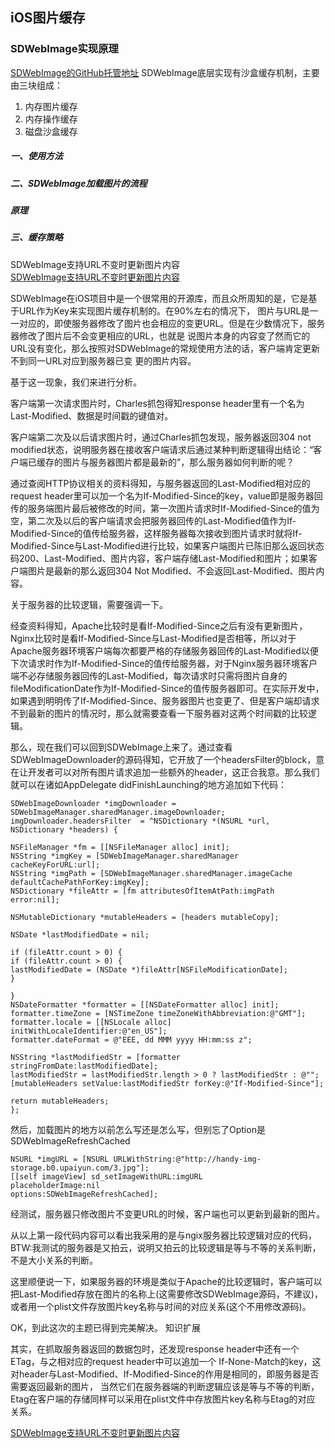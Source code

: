 ## iOS图片缓存

### SDWebImage实现原理

[SDWebImage的GitHub托管地址](https://github.com/rs/SDWebImage)
SDWebImage底层实现有沙盒缓存机制，主要由三块组成：
1. 内存图片缓存
2. 内存操作缓存
3. 磁盘沙盒缓存

##### 一、使用方法


##### 二、SDWebImage加载图片的流程

##### 原理


##### 三、缓存策略

SDWebImage支持URL不变时更新图片内容  
[SDWebImage支持URL不变时更新图片内容](https://www.cnblogs.com/renshengruozhiruchujian/p/5886382.html)  

SDWebImage在iOS项目中是一个很常用的开源库，而且众所周知的是，它是基于URL作为Key来实现图片缓存机制的。在90%左右的情况下，
图片与URL是一一对应的，即使服务器修改了图片也会相应的变更URL。但是在少数情况下，服务器修改了图片后不会变更相应的URL，也就是
说图片本身的内容变了然而它的URL没有变化，那么按照对SDWebImage的常规使用方法的话，客户端肯定更新不到同一URL对应到服务器已变
更的图片内容。

基于这一现象，我们来进行分析。

客户端第一次请求图片时，Charles抓包得知response header里有一个名为Last-Modified、数据是时间戳的键值对。

客户端第二次及以后请求图片时，通过Charles抓包发现，服务器返回304 not modified状态，说明服务器在接收客户端请求后通过某种判断逻辑得出结论：“客户端已缓存的图片与服务器图片都是最新的”，那么服务器如何判断的呢？

通过查阅HTTP协议相关的资料得知，与服务器返回的Last-Modified相对应的request header里可以加一个名为If-Modified-Since的key，value即是服务器回传的服务端图片最后被修改的时间，第一次图片请求时If-Modified-Since的值为空，第二次及以后的客户端请求会把服务器回传的Last-Modified值作为If-Modified-Since的值传给服务器，这样服务器每次接收到图片请求时就将If-Modified-Since与Last-Modified进行比较，如果客户端图片已陈旧那么返回状态码200、Last-Modified、图片内容，客户端存储Last-Modified和图片；如果客户端图片是最新的那么返回304 Not Modified、不会返回Last-Modified、图片内容。

关于服务器的比较逻辑，需要强调一下。

经查资料得知，Apache比较时是看If-Modified-Since之后有没有更新图片，Nginx比较时是看If-Modified-Since与Last-Modified是否相等，所以对于Apache服务器环境客户端每次都要严格的存储服务器回传的Last-Modified以便下次请求时作为If-Modified-Since的值传给服务器，对于Nginx服务器环境客户端不必存储服务器回传的Last-Modified，每次请求时只需将图片自身的fileModificationDate作为If-Modified-Since的值传服务器即可。在实际开发中，如果遇到明明传了If-Modified-Since、服务器图片也变更了、但是客户端却请求不到最新的图片的情况时，那么就需要查看一下服务器对这两个时间戳的比较逻辑。

那么，现在我们可以回到SDWebImage上来了。通过查看SDWebImageDownloader的源码得知，它开放了一个headersFilter的block，意在让开发者可以对所有图片请求追加一些额外的header，这正合我意。那么我们就可以在诸如AppDelegate didFinishLaunching的地方追加如下代码：
```
SDWebImageDownloader *imgDownloader = SDWebImageManager.sharedManager.imageDownloader;
imgDownloader.headersFilter  = ^NSDictionary *(NSURL *url, NSDictionary *headers) {

NSFileManager *fm = [[NSFileManager alloc] init];
NSString *imgKey = [SDWebImageManager.sharedManager cacheKeyForURL:url];
NSString *imgPath = [SDWebImageManager.sharedManager.imageCache defaultCachePathForKey:imgKey];
NSDictionary *fileAttr = [fm attributesOfItemAtPath:imgPath error:nil];

NSMutableDictionary *mutableHeaders = [headers mutableCopy];

NSDate *lastModifiedDate = nil;

if (fileAttr.count > 0) {
if (fileAttr.count > 0) {
lastModifiedDate = (NSDate *)fileAttr[NSFileModificationDate];
}

}
NSDateFormatter *formatter = [[NSDateFormatter alloc] init];
formatter.timeZone = [NSTimeZone timeZoneWithAbbreviation:@"GMT"];
formatter.locale = [[NSLocale alloc] initWithLocaleIdentifier:@"en_US"];
formatter.dateFormat = @"EEE, dd MMM yyyy HH:mm:ss z";

NSString *lastModifiedStr = [formatter stringFromDate:lastModifiedDate];
lastModifiedStr = lastModifiedStr.length > 0 ? lastModifiedStr : @"";
[mutableHeaders setValue:lastModifiedStr forKey:@"If-Modified-Since"];

return mutableHeaders;
};
```
然后，加载图片的地方以前怎么写还是怎么写，但别忘了Option是SDWebImageRefreshCached
```
NSURL *imgURL = [NSURL URLWithString:@"http://handy-img-storage.b0.upaiyun.com/3.jpg"];
[[self imageView] sd_setImageWithURL:imgURL
placeholderImage:nil
options:SDWebImageRefreshCached];
```
经测试，服务器只修改图片不变更URL的时候，客户端也可以更新到最新的图片。

从以上第一段代码内容可以看出我采用的是与ngix服务器比较逻辑对应的代码，BTW:我测试的服务器是又拍云，说明又拍云的比较逻辑是等与不等的关系判断，不是大小关系的判断。

这里顺便说一下，如果服务器的环境是类似于Apache的比较逻辑时，客户端可以把Last-Modified存放在图片的名称上(这需要修改SDWebImage源码，不建议)，或者用一个plist文件存放图片key名称与时间的对应关系(这个不用修改源码)。

OK，到此这次的主题已得到完美解决。
知识扩展

其实，在抓取服务器返回的数据包时，还发现response header中还有一个ETag，与之相对应的request header中可以追加一个
If-None-Match的key，这对header与Last-Modified、If-Modified-Since的作用是相同的，即服务器是否需要返回最新的图片，
当然它们在服务器端的判断逻辑应该是等与不等的判断，Etag在客户端的存储同样可以采用在plist文件中存放图片key名称与Etag的对应
关系。




[SDWebImage支持URL不变时更新图片内容](https://blog.csdn.net/xumugui007/article/details/51605546/)
